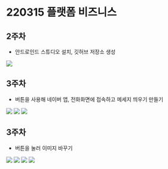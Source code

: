 # 220315 플랫폼 비즈니스

## 2주차
- 안드로인드 스튜디오 설치, 깃허브 저장소 생성


<img width="" height="" src="./pic/220315.JPG"></img>


## 3주차
- 버튼을 사용해 네이버 앱, 전화화면에 접속하고 메세지 띄우기 만들기 



<img width="" height="" src="./pic/naver.png"></img>
<img width="" height="" src="./pic/call.png"></img>
<img width="" height="" src="./pic/message.png"></img>





## 3주차
- 버튼을 눌러 이미지 바꾸기



<img width="" height="" src="./pic/소스1.JPG"></img>
<img width="" height="" src="./pic/소스2.JPG"></img>
<img width="" height="" src="./pic/결과1.JPG"></img>
<img width="" height="" src="./pic/결과2.JPG"></img>

